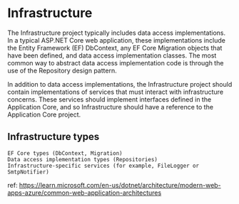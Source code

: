 # Infrastructure
The Infrastructure project typically includes data access implementations. 
In a typical ASP.NET Core web application, these implementations include the 
Entity Framework (EF) DbContext, any EF Core Migration objects that have 
been defined, and data access implementation classes. The most common way to 
abstract data access implementation code is through the use of the Repository 
design pattern.

In addition to data access implementations, the Infrastructure project should 
contain implementations of services that must interact with infrastructure 
concerns. These services should implement interfaces defined in the Application Core, 
and so Infrastructure should have a reference to the Application Core project.

## Infrastructure types
	EF Core types (DbContext, Migration)
	Data access implementation types (Repositories)
	Infrastructure-specific services (for example, FileLogger or SmtpNotifier)

ref: 
https://learn.microsoft.com/en-us/dotnet/architecture/modern-web-apps-azure/common-web-application-architectures
